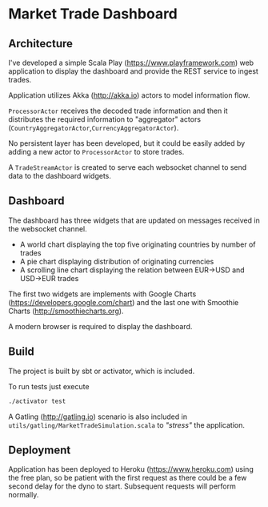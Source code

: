# Market Trade Dashboard

## Architecture
I've developed a simple Scala Play (https://www.playframework.com) web application to display the dashboard and provide the REST service to ingest trades.

Application utilizes Akka (http://akka.io) actors to model information flow.
 
`ProcessorActor` receives the decoded trade information and then it distributes the required information to "aggregator" actors (`CountryAggregatorActor`,`CurrencyAggregatorActor`).

No persistent layer has been developed, but it could be easily added by adding a new actor to `ProcessorActor` to store trades.

A `TradeStreamActor` is created to serve each websocket channel to send data to the dashboard widgets. 

## Dashboard
The dashboard has three widgets that are updated on messages received in the websocket channel.
* A world chart displaying the top five originating countries by number of trades  
* A pie chart displaying distribution of originating currencies
* A scrolling line chart displaying the relation between EUR->USD and USD->EUR trades

The first two widgets are implements with Google Charts (https://developers.google.com/chart) and the last one with Smoothie Charts (http://smoothiecharts.org).

A modern browser is required to display the dashboard.

## Build
The project is built by sbt or activator, which is included.
 
To run tests just execute 
```bash
./activator test
```

A Gatling (http://gatling.io) scenario is also included in `utils/gatling/MarketTradeSimulation.scala` to *"stress"* the application. 

## Deployment
Application has been deployed to Heroku (https://www.heroku.com) using the free plan, so be patient with the first request as there could be a few second delay for the dyno to start. 
Subsequent requests will perform normally.
